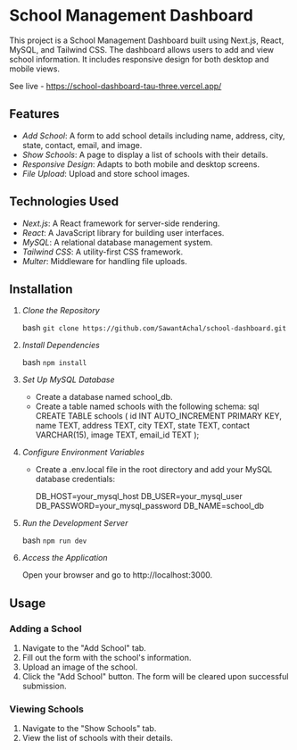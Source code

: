 # School Management Dashboard

This project is a School Management Dashboard built using Next.js, React, MySQL, and Tailwind CSS. The dashboard allows users to add and view school information. It includes responsive design for both desktop and mobile views.

See live - https://school-dashboard-tau-three.vercel.app/
## Features

- *Add School*: A form to add school details including name, address, city, state, contact, email, and image.
- *Show Schools*: A page to display a list of schools with their details.
- *Responsive Design*: Adapts to both mobile and desktop screens.
- *File Upload*: Upload and store school images.

## Technologies Used

- *Next.js*: A React framework for server-side rendering.
- *React*: A JavaScript library for building user interfaces.
- *MySQL*: A relational database management system.
- *Tailwind CSS*: A utility-first CSS framework.
- *Multer*: Middleware for handling file uploads.

## Installation

1. *Clone the Repository*
   
    bash
    ```git clone https://github.com/SawantAchal/school-dashboard.git```
      

2. *Install Dependencies*

    bash
    ```npm install```
    

3. *Set Up MySQL Database*
   
    - Create a database named school_db.
    - Create a table named schools with the following schema:
        sql
        CREATE TABLE schools (
            id INT AUTO_INCREMENT PRIMARY KEY,
            name TEXT,
            address TEXT,
            city TEXT,
            state TEXT,
            contact VARCHAR(15),
            image TEXT,
            email_id TEXT
        );
        

4. *Configure Environment Variables*
    - Create a .env.local file in the root directory and add your MySQL database credentials:
        
        DB_HOST=your_mysql_host
        DB_USER=your_mysql_user
        DB_PASSWORD=your_mysql_password
        DB_NAME=school_db
        

5. *Run the Development Server*

    bash
    ```npm run dev```
    

6. *Access the Application*
   
    Open your browser and go to http://localhost:3000.
   
## Usage

### Adding a School

1. Navigate to the "Add School" tab.
2. Fill out the form with the school's information.
3. Upload an image of the school.
4. Click the "Add School" button. The form will be cleared upon successful submission.

### Viewing Schools

1. Navigate to the "Show Schools" tab.
2. View the list of schools with their details.

